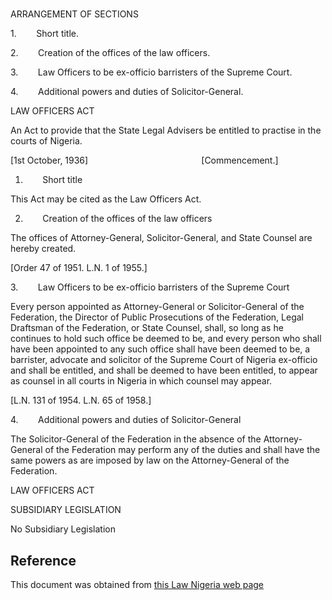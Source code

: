 # 

ARRANGEMENT OF SECTIONS

1.        Short title.

2.        Creation of the offices of the law officers.

3.        Law Officers to be ex-officio barristers of the Supreme Court.

4.        Additional powers and duties of Solicitor-General.

LAW OFFICERS ACT

An Act to provide that the State Legal Advisers be entitled to practise in the courts of Nigeria.

[1st October, 1936]                                              [Commencement.]

1.        Short title

This Act may be cited as the Law Officers Act.

2.        Creation of the offices of the law officers

The offices of Attorney-General, Solicitor-General, and State Counsel are hereby created.

[Order 47 of 1951. L.N. 1 of 1955.]

3.        Law Officers to be ex-officio barristers of the Supreme Court

Every person appointed as Attorney-General or Solicitor-General of the Federation, the Director of Public Prosecutions of the Federation, Legal Draftsman of the Federation, or State Counsel, shall, so long as he continues to hold such office be deemed to be, and every person who shall have been appointed to any such office shall have been deemed to be, a barrister, advocate and solicitor of the Supreme Court of Nigeria ex-officio and shall be entitled, and shall be deemed to have been entitled, to appear as counsel in all courts in Nigeria in which counsel may appear.

[L.N. 131 of 1954. L.N. 65 of 1958.]

4.        Additional powers and duties of Solicitor-General

The Solicitor-General of the Federation in the absence of the Attorney-General of the Federation may perform any of the duties and shall have the same powers as are imposed by law on the Attorney-General of the Federation.

LAW OFFICERS ACT

SUBSIDIARY LEGISLATION

No Subsidiary Legislation

## Reference

This document was obtained from [this Law Nigeria web page](http://www.lawnigeria.com/LFN/L/Law-Officers-Act.php)